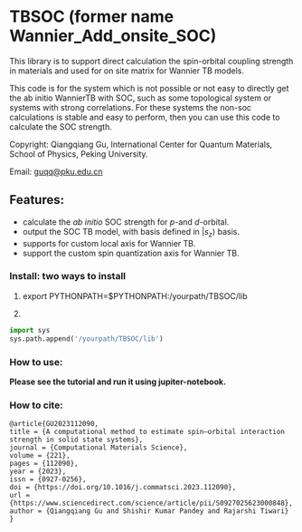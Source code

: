 # TBSOC (former name Wannier_Add_onsite_SOC)
This library is to support direct calculation the  spin-orbital coupling strength in materials and used for on site matrix for Wannier TB models.

This code is for the system which is not possible or not easy to directly get the ab initio WannierTB with SOC, such as some topological system or systems with strong correlations. For these systems the non-soc calculations is stable and easy to perform, then you can use this code to calculate the SOC strength.

Copyright: Qiangqiang Gu, International Center for Quantum Materials, School of Physics, Peking University. 

Email:     guqq@pku.edu.cn

## Features:
- calculate the $ab$ $initio$ SOC strength for $p$-and $d$-orbital.
- output the SOC TB model, with basis defined in $| s_z \rangle$ basis.
- supports for custom local axis for Wannier TB. 
- support the custom spin quantization axis for  Wannier TB.


### Install: two ways to install
1. export PYTHONPATH=$PYTHONPATH:/yourpath/TBSOC/lib

2. 
```python
import sys
sys.path.append('/yourpath/TBSOC/lib')
```

### How to use:
  **Please see the tutorial and run it using jupiter-notebook.**
  
  
### How to cite:
```
@article{GU2023112090,
title = {A computational method to estimate spin–orbital interaction strength in solid state systems},
journal = {Computational Materials Science},
volume = {221},
pages = {112090},
year = {2023},
issn = {0927-0256},
doi = {https://doi.org/10.1016/j.commatsci.2023.112090},
url = {https://www.sciencedirect.com/science/article/pii/S0927025623000848},
author = {Qiangqiang Gu and Shishir Kumar Pandey and Rajarshi Tiwari}
}
```

